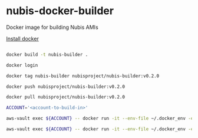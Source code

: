 
# nubis-docker-builder

Docker image for building Nubis AMIs

[Install docker](https://docs.docker.com/engine/installation/linux/ubuntu/)

```bash

docker build -t nubis-builder .

docker login

docker tag nubis-builder nubisproject/nubis-builder:v0.2.0

docker push nubisproject/nubis-builder:v0.2.0

docker pull nubisproject/nubis-builder:v0.2.0

ACCOUNT='<account-to-build-in>'

aws-vault exec ${ACCOUNT} -- docker run -it --env-file ~/.docker_env -e GIT_COMMIT_SHA=$(git rev-parse HEAD) -v $PWD:/nubis/data nubis-builder

aws-vault exec ${ACCOUNT} -- docker run -it --env-file ~/.docker_env -e GIT_COMMIT_SHA=$(git rev-parse HEAD) -v $PWD:/nubis/data nubis-builder --build-region us-east-1 --copy-regions 'ap-northeast-1,ap-northeast-2,ap-southeast-1,ap-southeast-2,eu-central-1,eu-west-1,sa-east-1,us-east-1,us-west-1,us-west-2' build

```
